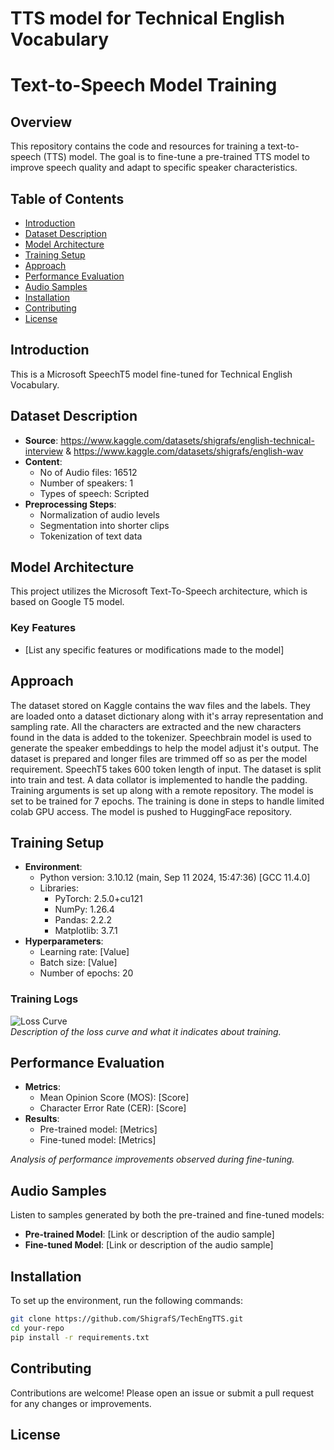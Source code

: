 # TTS model for Technical English Vocabulary
# Text-to-Speech Model Training

## Overview
This repository contains the code and resources for training a text-to-speech (TTS) model. The goal is to fine-tune a pre-trained TTS model to improve speech quality and adapt to specific speaker characteristics.

## Table of Contents
- [Introduction](#introduction)
- [Dataset Description](#dataset-description)
- [Model Architecture](#model-architecture)
- [Training Setup](#training-setup)
- [Approach](#approach)
- [Performance Evaluation](#performance-evaluation)
- [Audio Samples](#audio-samples)
- [Installation](#installation)
- [Contributing](#contributing)
- [License](#license)

## Introduction
This is a Microsoft SpeechT5 model fine-tuned for Technical English Vocabulary. 

## Dataset Description
- **Source**: https://www.kaggle.com/datasets/shigrafs/english-technical-interview & https://www.kaggle.com/datasets/shigrafs/english-wav
- **Content**: 
  - No of Audio files: 16512
  - Number of speakers: 1
  - Types of speech: Scripted
- **Preprocessing Steps**:
  - Normalization of audio levels
  - Segmentation into shorter clips
  - Tokenization of text data

## Model Architecture
This project utilizes the Microsoft Text-To-Speech architecture, which is based on Google T5 model. 

### Key Features
- [List any specific features or modifications made to the model]

## Approach 
The dataset stored on Kaggle contains the wav files and the labels. They are loaded onto a dataset dictionary along with it's array representation and sampling rate. All the characters are extracted and the new characters found in the data is added to the tokenizer. Speechbrain model is used to generate the speaker embeddings to help the model adjust it's output. The dataset is prepared and longer files are trimmed off so as per the model requirement. SpeechT5 takes 600 token length of input. The dataset is split into train and test. A data collator is implemented to handle the padding. Training arguments is set up along with a remote repository. The model is set to be trained for 7 epochs. The training is done in steps to handle limited colab GPU access. The model is pushed to HuggingFace repository.


## Training Setup
- **Environment**: 
  - Python version: 3.10.12 (main, Sep 11 2024, 15:47:36) [GCC 11.4.0]
  - Libraries: 
    - PyTorch: 2.5.0+cu121
    - NumPy: 1.26.4
    - Pandas: 2.2.2
    - Matplotlib: 3.7.1
- **Hyperparameters**:
  - Learning rate: [Value]
  - Batch size: [Value]
  - Number of epochs: 20

### Training Logs
![Loss Curve](path/to/loss_curve.png)  
*Description of the loss curve and what it indicates about training.*

## Performance Evaluation
- **Metrics**:
  - Mean Opinion Score (MOS): [Score]
  - Character Error Rate (CER): [Score]
- **Results**:
  - Pre-trained model: [Metrics]
  - Fine-tuned model: [Metrics]
  
*Analysis of performance improvements observed during fine-tuning.*

## Audio Samples
Listen to samples generated by both the pre-trained and fine-tuned models:
- **Pre-trained Model**: [Link or description of the audio sample]
- **Fine-tuned Model**: [Link or description of the audio sample]

## Installation
To set up the environment, run the following commands:

```bash
git clone https://github.com/ShigrafS/TechEngTTS.git
cd your-repo
pip install -r requirements.txt
```

## Contributing 

Contributions are welcome! Please open an issue or submit a pull request for any changes or improvements.

## License


